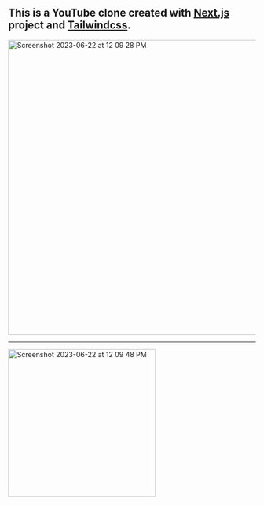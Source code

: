 This is a YouTube clone created with [Next.js](https://nextjs.org/) project and [Tailwindcss](https://tailwindcss.com/).
---


<img width="600" alt="Screenshot 2023-06-22 at 12 09 28 PM" src="https://github.com/Alexjoshua14/YouTube-Clone/assets/59298565/8febb7a3-3a33-46d2-ab0c-968737fcb37a">

---

<img width="300" alt="Screenshot 2023-06-22 at 12 09 48 PM" src="https://github.com/Alexjoshua14/YouTube-Clone/assets/59298565/3df5016e-8730-4b28-97c6-d9f1d1517cd1">

